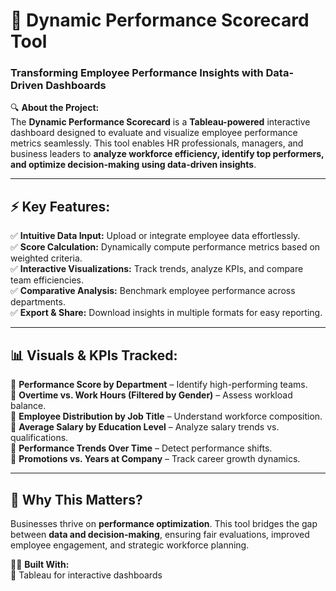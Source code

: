 # 🚀 Dynamic Performance Scorecard Tool  

### **Transforming Employee Performance Insights with Data-Driven Dashboards**  

🔍 **About the Project:**  
The **Dynamic Performance Scorecard** is a **Tableau-powered** interactive dashboard designed to evaluate and visualize employee performance metrics seamlessly. This tool enables HR professionals, managers, and business leaders to **analyze workforce efficiency, identify top performers, and optimize decision-making using data-driven insights**.  

---

## **⚡ Key Features:**  
✅ **Intuitive Data Input:** Upload or integrate employee data effortlessly.  
✅ **Score Calculation:** Dynamically compute performance metrics based on weighted criteria.  
✅ **Interactive Visualizations:** Track trends, analyze KPIs, and compare team efficiencies.  
✅ **Comparative Analysis:** Benchmark employee performance across departments.  
✅ **Export & Share:** Download insights in multiple formats for easy reporting.  

---

## **📊 Visuals & KPIs Tracked:**  
🔹 **Performance Score by Department** – Identify high-performing teams.  
🔹 **Overtime vs. Work Hours (Filtered by Gender)** – Assess workload balance.  
🔹 **Employee Distribution by Job Title** – Understand workforce composition.  
🔹 **Average Salary by Education Level** – Analyze salary trends vs. qualifications.  
🔹 **Performance Trends Over Time** – Detect performance shifts.  
🔹 **Promotions vs. Years at Company** – Track career growth dynamics.  

---

## **🚀 Why This Matters?**  
Businesses thrive on **performance optimization**. This tool bridges the gap between **data and decision-making**, ensuring fair evaluations, improved employee engagement, and strategic workforce planning.  

👨‍💻 **Built With:**  
🔹 Tableau for interactive dashboards  


